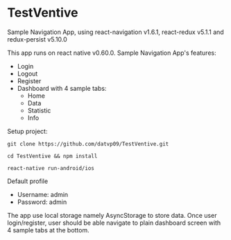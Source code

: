 # TestVentive
Sample Navigation App, using react-navigation v1.6.1, react-redux v5.1.1 and redux-persist v5.10.0

This app runs on react native v0.60.0. Sample Navigation App's features:<br />
* Login
* Logout
* Register
* Dashboard with 4 sample tabs:
    * Home
    * Data
    * Statistic
    * Info

Setup project:
```
git clone https://github.com/datvp09/TestVentive.git

cd TestVentive && npm install

react-native run-android/ios
```

Default profile<br />
* Username: admin<br />
* Password: admin<br />

The app use local storage namely AsyncStorage to store data. Once user login/register, user should be able navigate to plain dashboard screen with 4 sample tabs at the bottom.

